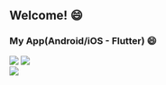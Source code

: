 ## Welcome! 😄

### My App(Android/iOS - Flutter) 😄

<img src="https://img.shields.io/badge/StickyNotes-8B8000?style=flat-square&logo=Appstore&logoColor=white"/></a>
<img src="https://img.shields.io/badge/StickyNotes-8B8000?style=flat-square&logo=Googleplay&logoColor=white"/></a>
</br>
<img src="https://img.shields.io/badge/Pomodoro-E75480?style=flat-square&logo=Googleplay&logoColor=white"/></a>





<!--
**sashapivovarova/sashapivovarova** is a ✨ _special_ ✨ repository because its `README.md` (this file) appears on your GitHub profile.

Here are some ideas to get you started:

- 🔭 I’m currently working on ...
- 🌱 I’m currently learning ...
- 👯 I’m looking to collaborate on ...
- 🤔 I’m looking for help with ...
- 💬 Ask me about ...
- 📫 How to reach me: ...
- 😄 Pronouns: ...
- ⚡ Fun fact: ...



<a href="https://apps.apple.com/gb/app/sticky-notes-simple-version/id6449781037" target="_blank"><img src="https://img.shieds.io/badge/StickyNotes-grey?style=flat&logo=#0D96F6&logoColor=white"/></a>

-->
